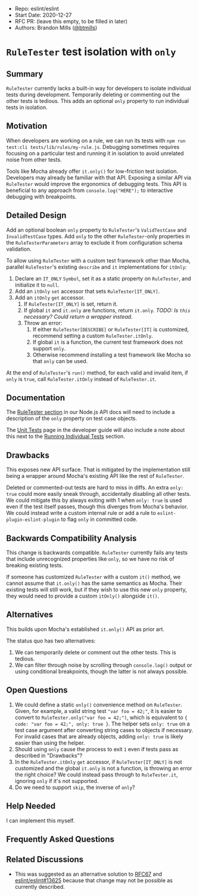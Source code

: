 - Repo: eslint/eslint
- Start Date: 2020-12-27
- RFC PR: (leave this empty, to be filled in later)
- Authors: Brandon Mills ([@btmills](https://github.com/btmills))

# `RuleTester` test isolation with `only`

## Summary

<!-- One-paragraph explanation of the feature. -->

`RuleTester` currently lacks a built-in way for developers to isolate individual tests during development.
Temporarily deleting or commenting out the other tests is tedious.
This adds an optional `only` property to run individual tests in isolation.

## Motivation

<!-- Why are we doing this? What uses does it support? What is the expected
outcome? -->

When developers are working on a rule, we can run its tests with `npm run test:cli tests/lib/rules/my-rule.js`.
Debugging sometimes requires focusing on a particular test and running it in isolation to avoid unrelated noise from other tests.

Tools like Mocha already offer `it.only()` for low-friction test isolation.
Developers may already be familiar with that API.
Exposing a similar API via `RuleTester` would improve the ergonomics of debugging tests.
This API is beneficial to any approach from `console.log("HERE");` to interactive debugging with breakpoints.

## Detailed Design

<!--
   This is the bulk of the RFC.

   Explain the design with enough detail that someone familiar with ESLint
   can implement it by reading this document. Please get into specifics
   of your approach, corners, and examples of how the change will be
   used. Be sure to define any new terms in this section.
-->

Add an optional boolean `only` property to `RuleTester`'s `ValidTestCase` and `InvalidTestCase` types.
Add `only` to the other `RuleTester`-only properties in the `RuleTesterParameters` array to exclude it from configuration schema validation.

To allow using `RuleTester` with a custom test framework other than Mocha, parallel `RuleTester`'s existing `describe` and `it` implementations for `itOnly`:

1. Declare an `IT_ONLY` `Symbol`, set it as a static property on `RuleTester`, and initialize it to `null`.
1. Add an `itOnly` `set` accessor that sets `RuleTester[IT_ONLY]`.
1. Add an `itOnly` `get` accessor.
   1. If `RuleTester[IT_ONLY]` is set, return it.
   2. If global `it` and `it.only` are functions, return `it.only`. *TODO: Is `this` necessary? Could return a wrapper instead.*
   3. Throw an error:
      1. If either `RuleTester[DESCRIBE]` or `RuleTester[IT]` is customized, recommend setting a custom `RuleTester.itOnly`.
      2. If global `it` is a function, the current test framework does not support `only`.
      3. Otherwise recommend installing a test framework like Mocha so that `only` can be used.

At the end of `RuleTester`'s `run()` method, for each valid and invalid item, if `only` is `true`, call `RuleTester.itOnly` instead of `RuleTester.it`.

## Documentation

<!--
    How will this RFC be documented? Does it need a formal announcement
    on the ESLint blog to explain the motivation?
-->

The [RuleTester section](https://eslint.org/docs/developer-guide/nodejs-api#ruletester) in our Node.js API docs will need to include a description of the `only` property on test case objects.

The [Unit Tests](https://eslint.org/docs/developer-guide/unit-tests) page in the developer guide will also include a note about this next to the [Running Individual Tests](https://eslint.org/docs/developer-guide/unit-tests#running-individual-tests) section.

## Drawbacks

<!--
    Why should we *not* do this? Consider why adding this into ESLint
    might not benefit the project or the community. Attempt to think 
    about any opposing viewpoints that reviewers might bring up. 

    Any change has potential downsides, including increased maintenance
    burden, incompatibility with other tools, breaking existing user
    experience, etc. Try to identify as many potential problems with
    implementing this RFC as possible.
-->

This exposes new API surface.
That is mitigated by the implementation still being a wrapper around Mocha's existing API like the rest of `RuleTester`.

Deleted or commented-out tests are hard to miss in diffs.
An extra `only: true` could more easily sneak through, accidentally disabling all other tests.
We could mitigate this by always exiting with 1 when `only: true` is used even if the test itself passes, though this diverges from Mocha's behavior.
We could instead write a custom internal rule or add a rule to `eslint-plugin-eslint-plugin` to flag `only` in committed code.

## Backwards Compatibility Analysis

<!--
    How does this change affect existing ESLint users? Will any behavior
    change for them? If so, how are you going to minimize the disruption
    to existing users?
-->

This change is backwards compatible.
`RuleTester` currently fails any tests that include unrecognized properties like `only`, so we have no risk of breaking existing tests.

If someone has customized `RuleTester` with a custom `it()` method, we cannot assume that `it.only()` has the same semantics as Mocha.
Their existing tests will still work, but if they wish to use this new `only` property, they would need to provide a custom `itOnly()` alongside `it()`.

## Alternatives

<!--
    What other designs did you consider? Why did you decide against those?

    This section should also include prior art, such as whether similar
    projects have already implemented a similar feature.
-->

This builds upon Mocha's established `it.only()` API as prior art.

The status quo has two alternatives:

1. We can temporarily delete or comment out the other tests. This is tedious.
1. We can filter through noise by scrolling through `console.log()` output or using conditional breakpoints, though the latter is not always possible.

## Open Questions

<!--
    This section is optional, but is suggested for a first draft.

    What parts of this proposal are you unclear about? What do you
    need to know before you can finalize this RFC?

    List the questions that you'd like reviewers to focus on. When
    you've received the answers and updated the design to reflect them, 
    you can remove this section.
-->

1. We could define a static `only()` convenience method on `RuleTester`.
Given, for example, a valid string test `"var foo = 42;"`, it is easier to convert to `RuleTester.only("var foo = 42;")`, which is equivalent to `{ code: "var foo = 42;", only: true }`.
The helper sets `only: true` on a test case argument after converting string cases to objects if necessary.
For invalid cases that are already objects, adding `only: true` is likely easier than using the helper.
1. Should using `only` cause the process to exit `1` even if tests pass as described in "Drawbacks"?
1. In the `RuleTester.itOnly` `get` accessor, if `RuleTester[IT_ONLY]` is not customized and the global `it.only` is not a function, is throwing an error the right choice?
We could instead pass through to `RuleTester.it`, ignoring `only` if it's not supported.
1. Do we need to support `skip`, the inverse of `only`?

## Help Needed

<!--
    This section is optional.

    Are you able to implement this RFC on your own? If not, what kind
    of help would you need from the team?
-->

I can implement this myself.

## Frequently Asked Questions

<!--
    This section is optional but suggested.

    Try to anticipate points of clarification that might be needed by
    the people reviewing this RFC. Include those questions and answers
    in this section.
-->

## Related Discussions

<!--
    This section is optional but suggested.

    If there is an issue, pull request, or other URL that provides useful
    context for this proposal, please include those links here.
-->

- This was suggested as an alternative solution to [RFC67](https://github.com/eslint/rfcs/pull/67) and [eslint/eslint#13625](https://github.com/eslint/eslint/issues/13625) because that change may not be possible as currently described.
